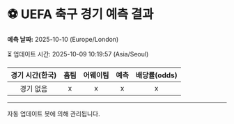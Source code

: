 # ⚽️ UEFA 축구 경기 예측 결과

**예측 날짜:** 2025-10-10 (Europe/London)

⏳ 업데이트 시간: 2025-10-09 10:19:57 (Asia/Seoul)

| 경기 시간(한국) | 홈팀 | 어웨이팀 | 예측 | 배당률(odds) |
|:-------------:|:-----:|:-------:|:-----:|:------------:|
| 경기 없음 | x | x | x | x |

---
자동 업데이트 봇에 의해 관리됩니다.
